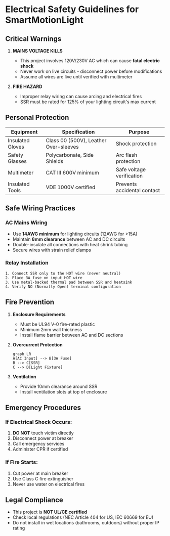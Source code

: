 # Electrical Safety Guidelines for SmartMotionLight

## Critical Warnings
1. **MAINS VOLTAGE KILLS**  
   - This project involves 120V/230V AC which can cause **fatal electric shock**  
   - Never work on live circuits - disconnect power before modifications  
   - Assume all wires are live until verified with multimeter  

2. **FIRE HAZARD**  
   - Improper relay wiring can cause arcing and electrical fires  
   - SSR must be rated for 125% of your lighting circuit's max current  

## Personal Protection
| Equipment | Specification | Purpose |
|-----------|---------------|---------|
| Insulated Gloves | Class 00 (500V), Leather Over-sleeves | Shock protection |
| Safety Glasses | Polycarbonate, Side Shields | Arc flash protection |
| Multimeter | CAT III 600V minimum | Safe voltage verification |
| Insulated Tools | VDE 1000V certified | Prevents accidental contact |

## Safe Wiring Practices
### AC Mains Wiring
- Use **14AWG minimum** for lighting circuits (12AWG for >15A)  
- Maintain **8mm clearance** between AC and DC circuits  
- Double-insulate all connections with heat shrink tubing  
- Secure wires with strain relief clamps  

### Relay Installation
```plaintext
1. Connect SSR only to the HOT wire (never neutral)  
2. Place 3A fuse on input HOT wire  
3. Use metal-backed thermal pad between SSR and heatsink  
4. Verify NO (Normally Open) terminal configuration  
```

## Fire Prevention
1. **Enclosure Requirements**  
   - Must be UL94 V-0 fire-rated plastic  
   - Minimum 2mm wall thickness  
   - Install flame barrier between AC and DC sections  

2. **Overcurrent Protection**  
   ```mermaid
   graph LR
   A[AC Input] --> B[3A Fuse]
   B --> C[SSR]
   C --> D[Light Fixture]
   ```

3. **Ventilation**  
   - Provide 10mm clearance around SSR  
   - Install ventilation slots at top of enclosure  

## Emergency Procedures
### If Electrical Shock Occurs:
1. **DO NOT** touch victim directly  
2. Disconnect power at breaker  
3. Call emergency services  
4. Administer CPR if certified  

### If Fire Starts:
1. Cut power at main breaker  
2. Use Class C fire extinguisher  
3. Never use water on electrical fires  

## Legal Compliance
- This project is **NOT UL/CE certified**  
- Check local regulations (NEC Article 404 for US, IEC 60669 for EU)  
- Do not install in wet locations (bathrooms, outdoors) without proper IP rating  
